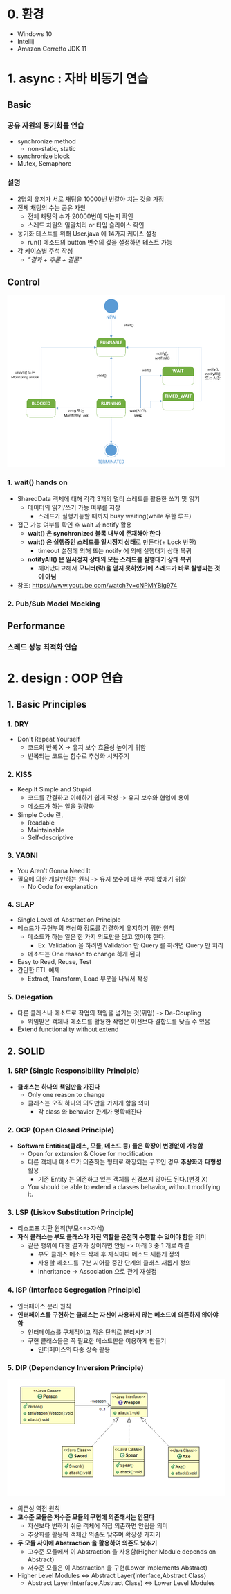 # 0. 환경
- Windows 10
- Intellij
- Amazon Corretto JDK 11

# 1. async : 자바 비동기 연습 
## Basic
### 공유 자원의 동기화를 연습
- synchronize method
  - non-static, static
- synchronize block
- Mutex, Semaphore
### 설명
- 2명의 유저가 서로 채팅을 10000번 번갈아 치는 것을 가정
- 전체 채팅의 수는 공유 자원
  - 전체 채팅의 수가 20000번이 되는지 확인
  - 스레드 차원의 일괄처리 or 타임 슬라이스 확인
- 동기화 테스트를 위해 User.java 에 14가지 케이스 설정
  - run() 메소드의 button 변수의 값을 설정하면 테스트 가능
- 각 케이스별 주석 작성
  - _"결과 + 추론 + 결론"_  

## Control
![img.png](src/res/thread_state.png)
### 1. wait() hands on
- SharedData 객체에 대해 각각 3개의 멀티 스레드를 활용한 쓰기 및 읽기
  - 데이터의 읽기/쓰기 가능 여부를 저장
    - 스레드가 실행가능할 때까지 busy waiting(while 무한 루프)
- 접근 가능 여부를 확인 후 wait 과 notify 활용
  - **wait() 은 synchronized 블록 내부에 존재해야 한다**
  - **wait() 은 실행중인 스레드를 일시정지 상태**로 만든다(+ Lock 반환)
    - timeout 설정에 의해 또는 notify 에 의해 실행대기 상태 복귀
  - **notifyAll() 은 일시정지 상태의 모든 스레드를 실행대기 상태 복귀**
    - 깨어났다고해서 **모니터(락)을 얻지 못하였기에 스레드가 바로 실행되는 것이 아님**
- 참조: https://www.youtube.com/watch?v=cNPMYBlg974
### 2. Pub/Sub Model Mocking


## Performance
### 스레드 성능 최적화 연습


# 2. design : OOP 연습
## 1. Basic Principles
### 1. DRY
- Don't Repeat Yourself
  - 코드의 반복 X -> 유지 보수 효율성 높이기 위함
  - 반복되는 코드는 함수로 추상화 시켜주기
### 2. KISS
- Keep It Simple and Stupid
  - 코드를 간결하고 이해하기 쉽게 작성 -> 유지 보수와 협업에 용이
  - 메소드가 하는 일을 경량화
- Simple Code 란, 
  - Readable
  - Maintainable
  - Self-descriptive 
### 3. YAGNI 
- You Aren't Gonna Need It
- 필요에 의한 개발만하는 원칙 -> 유지 보수에 대한 부채 없애기 위함
  - No Code for explanation
### 4. SLAP
- Single Level of Abstraction Principle
- 메소드가 구현부의 추상화 정도를 간결하게 유지하기 위한 원칙
  - 메소드가 하는 일은 한 가지 의도만을 담고 있어야 한다.
    - Ex. Validation 을 하려면 Validation 만 Query 를 하려면 Query 만 처리
  - 메소드는 One reason to change 하게 된다
- Easy to Read, Reuse, Test
- 간단한 ETL 예제
  - Extract, Transform, Load 부분을 나눠서 작성
### 5. Delegation
- 다른 클래스나 메소드로 작업의 책임을 넘기는 것(위임) -> De-Coupling 
  - 위임받은 객체나 메소드를 활용한 작업은 이전보다 결합도를 낮출 수 있음 
- Extend functionality without extend
## 2. SOLID
### 1. SRP (Single Responsibility Principle)
- **클래스는 하나의 책임만을 가진다**
  - Only one reason to change
  - 클래스는 오직 하나의 의도만을 가지게 함을 의미
    - 각 class 와 behavior 관계가 명확해진다
### 2. OCP (Open Closed Principle)
- **Software Entities(클래스, 모듈, 메소드 등) 들은 확장이 변경없이 가능함**
  - Open for extension & Close for modification
  - 다른 객체나 메소드가 의존하는 형태로 확장되는 구조인 경우 **추상화**와 **다형성** 활용
    - 기존 Entity 는 의존하고 있는 객체를 신경쓰지 않아도 된다.(변경 X) 
  - You should be able to extend a classes behavior, without modifying it.
### 3. LSP (Liskov Substitution Principle)
- 리스코프 치환 원칙(부모<=>자식)
- **자식 클래스는 부모 클래스가 가진 역할을 온전히 수행할 수 있어야 함**을 의미
  - 같은 행위에 대한 결과가 상이하면 안됨 -> 아래 3 중 1 개로 해결
    - 부모 클래스 메소드 삭제 후 자식마다 메소드 새롭게 정의
    - 사용할 메소드를 구분 지어줄 중간 단계의 클래스 새롭게 정의
    - Inheritance -> Association 으로 관계 재설정
### 4. ISP (Interface Segregation Principle)
- 인터페이스 분리 원칙
- **인터페이스를 구현하는 클래스는 자신이 사용하지 않는 메소드에 의존하지 않아야 함**
  - 인터페이스를 구체적이고 작은 단위로 분리시키기
  - 구현 클래스들은 꼭 필요한 메소드만을 이용하게 만들기 
    - 인터페이스의 다중 상속 활용
### 5. DIP (Dependency Inversion Principle)
  ![img_1.png](src/res/img_1.png) 
- 의존성 역전 원칙
- **고수준 모듈은 저수준 모듈의 구현에 의존해서는 안된다**
  - 자신보다 변하기 쉬운 객체에 직접 의존하면 안됨을 의미
  - 추상화를 활용해 객체간 의존도 낮추며 확장성 가지기
- **두 모듈 사이에 Abstraction 을 활용하여 의존도 낮추기**
  - 고수준 모듈에서 이 Abstraction 을 사용함(Higher Module depends on Abstract)
  - 저수준 모듈은 이 Abstraction 을 구현(Lower implements Abstract)
- Higher Level Modules <=> Abstract Layer(Interface,Abstract Class) 
  - Abstract Layer(Interface,Abstract Class) <=> Lower Level Modules